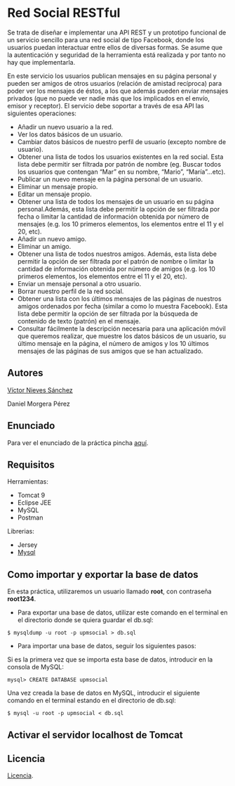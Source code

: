 # Red Social RESTful
Se trata de diseñar e implementar una API REST y un prototipo funcional de un servicio
sencillo para una red social de tipo Facebook, donde los usuarios puedan interactuar
entre ellos de diversas formas. Se asume que la autenticación y seguridad de la
herramienta está realizada y por tanto no hay que implementarla.

En este servicio los usuarios publican mensajes en su página personal y pueden ser
amigos de otros usuarios (relación de amistad recíproca) para poder ver los mensajes
de éstos, a los que además pueden enviar mensajes privados (que no puede ver nadie
más que los implicados en el envío, emisor y receptor). El servicio debe soportar a
través de esa API las siguientes operaciones:
- Añadir un nuevo usuario a la red.
- Ver los datos básicos de un usuario.
- Cambiar datos básicos de nuestro perfil de usuario (excepto nombre de usuario).
- Obtener una lista de todos los usuarios existentes en la red social. Esta lista debe permitir ser filtrada por patrón de nombre (eg. Buscar todos los usuarios que
contengan “Mar” en su nombre, “Mario”, “María”…etc).
- Publicar un nuevo mensaje en la página personal de un usuario.
- Eliminar un mensaje propio.
- Editar un mensaje propio.
- Obtener una lista de todos los mensajes de un usuario en su página personal.Además, esta lista debe permitir la opción de ser filtrada por fecha o limitar la
cantidad de información obtenida por número de mensajes (e.g. los 10 primeros elementos, los elementos entre el 11 y el 20, etc).
- Añadir un nuevo amigo.
- Eliminar un amigo.
- Obtener una lista de todos nuestros amigos. Además, esta lista debe permitir la opción de ser filtrada por el patrón de nombre o limitar la cantidad de información obtenida por número de amigos (e.g. los 10 primeros elementos, los elementos entre el 11 y el 20, etc).
- Enviar un mensaje personal a otro usuario.
- Borrar nuestro perfil de la red social.
- Obtener una lista con los últimos mensajes de las páginas de nuestros amigos ordenados por fecha (similar a como lo muestra Facebook). Esta lista
debe permitir la opción de ser filtrada por la búsqueda de contenido de texto (patrón) en el mensaje.
- Consultar fácilmente la descripción necesaria para una aplicación móvil que queremos realizar, que muestre los datos básicos de un usuario, su último mensaje en la página, el número de amigos y los 10 últimos mensajes de las páginas de sus amigos que se han actualizado.

## Autores
[Víctor Nieves Sánchez](https://twitter.com/VictorNS69)

Daniel Morgera Pérez

## Enunciado
Para ver el enunciado de la práctica pincha [aquí](/doc/Practica-RESTful-2019-enunciado.pdf).

## Requisitos
Herramientas:
- Tomcat 9
- Eclipse JEE
- MySQL
- Postman 

Librerias:
- Jersey 
- [Mysql](/upmsocial/lib/mysql-connector-java-5.1.47-bin.jar)
## Como importar y exportar la base de datos
En esta práctica, utilizaremos un usuario llamado **root**, con contraseña **root1234**.

- Para exportar una base de datos, utilizar este comando en el terminal en el directorio donde se quiera guardar el db.sql:
```
$ mysqldump -u root -p upmsocial > db.sql
```
- Para importar una base de datos, seguir los siguientes pasos:

Si es la primera vez que se importa esta base de datos, introducir en la consola de MySQL:
```
mysql> CREATE DATABASE upmsocial
```
Una vez creada la base de datos en MySQL, introducir el siguiente comando en el terminal estando en el directorio de db.sql:
```
$ mysql -u root -p upmsocial < db.sql
```
## Activar el servidor localhost de Tomcat
## Licencia
[Licencia](/LICENSE).
